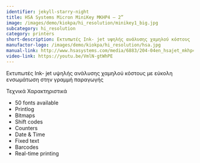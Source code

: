 ```yaml
---
identifier: jekyll-starry-night
title: HSA Systems Micron MiniKey MKHP4 – 2”
image: /images/demo/kiokpa/hi_resolution/minikey1_big.jpg
subcategory: hi_resolution
category: printers
short-description: Εκτυπωτές Ink- jet υψηλής ανάλυσης χαμηλού κόστους 
manufactor-logo: /images/demo/kiokpa/hi_resolution/hsa.jpg
manual-link: http://www.hsasystems.com/media/6883/204-04en_hsajet_mkhp4_minikey_hp.pdf
video-link: https://youtu.be/VmlN-gtWhPE
---
```




Εκτυπωτές Ink- jet υψηλής ανάλυσης χαμηλού κόστους με εύκολη ενσωμάτωση στην γραμμή παραγωγής







Τεχνικά Χαρακτηριστικά

   * 50 fonts available
   * Printlog
   * Bitmaps
   * Shift codes
   * Counters
   * Date & Time
   * Fixed text
   * Barcodes
   * Real-time printing


